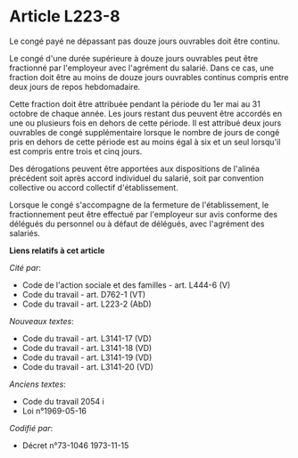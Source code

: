 # Article L223-8

Le congé payé ne dépassant pas douze jours ouvrables doit être continu.

Le congé d'une durée supérieure à douze jours ouvrables peut être fractionné par l'employeur avec l'agrément du salarié. Dans
ce cas, une fraction doit être au moins de douze jours ouvrables continus compris entre deux jours de repos hebdomadaire.

Cette fraction doit être attribuée pendant la période du 1er mai au 31 octobre de chaque année. Les jours restant dus peuvent
être accordés en une ou plusieurs fois en dehors de cette période. Il est attribué deux jours ouvrables de congé
supplémentaire lorsque le nombre de jours de congé pris en dehors de cette période est au moins égal à six et un seul
lorsqu'il est compris entre trois et cinq jours.

Des dérogations peuvent être apportées aux dispositions de l'alinéa précédent soit après accord individuel du salarié, soit
par convention collective ou accord collectif d'établissement.

Lorsque le congé s'accompagne de la fermeture de l'établissement, le fractionnement peut être effectué par l'employeur sur
avis conforme des délégués du personnel ou à défaut de délégués, avec l'agrément des salariés.

**Liens relatifs à cet article**

_Cité par_:

  - Code de l'action sociale et des familles - art. L444-6 (V)
  - Code du travail - art. D762-1 (VT)
  - Code du travail - art. L223-2 (AbD)

_Nouveaux textes_:

  - Code du travail - art. L3141-17 (VD)
  - Code du travail - art. L3141-18 (VD)
  - Code du travail - art. L3141-19 (VD)
  - Code du travail - art. L3141-20 (VD)

_Anciens textes_:

  - Code du travail 2054 i
  - Loi n°1969-05-16

_Codifié par_:

  - Décret n°73-1046 1973-11-15

